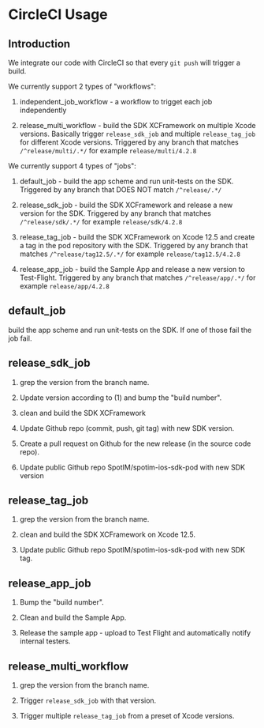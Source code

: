 # CircleCI Usage

## Introduction

We integrate our code with CircleCI so that every `git push` will trigger a build.


We currently support 2 types of "workflows":

1. independent_job_workflow - a workflow to trigget each job independently 

2. release_multi_workflow - build the SDK XCFramework on multiple Xcode versions. Basically trigger `release_sdk_job` and multiple `release_tag_job` for different Xcode versions. Triggered by any branch that matches `/^release/multi/.*/` for example `release/multi/4.2.8`


We currently support 4 types of "jobs":

1. default_job - build the app scheme and run unit-tests on the SDK. Triggered by any branch that DOES NOT match `/^release/.*/`

2. release_sdk_job - build the SDK XCFramework and release a new version for the SDK. Triggered by any branch that matches `/^release/sdk/.*/` for example `release/sdk/4.2.8`

3. release_tag_job - build the SDK XCFramework on Xcode 12.5 and create a tag in the pod repository with the SDK. Triggered by any branch that matches `/^release/tag12.5/.*/` for example `release/tag12.5/4.2.8`

4. release_app_job - build the Sample App and release a new version to Test-Flight. Triggered by any branch that matches `/^release/app/.*/` for example `release/app/4.2.8`


## default_job

build the app scheme and run unit-tests on the SDK. If one of those fail the job fail.


## release_sdk_job

1. grep the version from the branch name.

2. Update version according to (1) and bump the "build number".

3. clean and build the SDK XCFramework

4. Update Github repo (commit, push, git tag) with new SDK version.

5. Create a pull request on Github for the new release (in the source code repo).

6. Update public Github repo SpotIM/spotim-ios-sdk-pod with new SDK version


## release_tag_job

1. grep the version from the branch name.

2. clean and build the SDK XCFramework on Xcode 12.5.

3. Update public Github repo SpotIM/spotim-ios-sdk-pod with new SDK tag.


## release_app_job

1. Bump the "build number".

2. Clean and build the Sample App.

3. Release the sample app - upload to Test Flight and automatically notify internal testers.


## release_multi_workflow

1. grep the version from the branch name.

2. Trigger `release_sdk_job` with that version.

3. Trigger multiple `release_tag_job` from a preset of Xcode versions.
